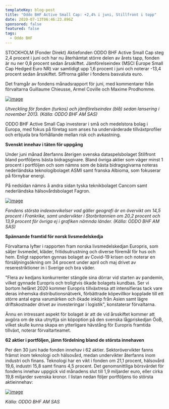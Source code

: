 ```yaml
---
templateKey: blog-post
title: "Oddo BHF Active Small Cap: +2,4% i juni, Stillfront i topp"
date: 2020-07-13T06:46:23.896Z
sponsored: false
featured: false
tags:
  - Oddo BHF
---
```

STOCKHOLM (Fonder Direkt) Aktiefonden ODDO BHF Active Small Cap steg 2,4 procent i juni och har nu återhämtat större delen av årets tapp, fonden är nu ner 0,8 procent sedan årsskiftet. Jämförelseindex (MSCI Europe Small Cap Hedged Euro NR) var samtidigt upp 1,6 procent i juni och noterar -13,4 procent sedan årsskiftet. Siffrorna gäller i fondens basvaluta euro.

Det framgår av fondens månadsrapport för juni, med kommentarer från förvaltarna Guillaume Chieusse, Armel Coville och Maxime Prodhomme.

[![image](https://i.direkt.se/200713/586623101.png)](https://i.direkt.se/200713/586623101.png)

*Utveckling för fonden (turkos) och jämförelseindex (blå) sedan lansering i november 2013. (Källa: ODDO BHF AM SAS)*

ODDO BHF Active Small Cap investerar i små och medelstora bolag i Europa, med fokus på företag som anses ha undervärderade tillväxtprofiler och erbjuda bra förhållande mellan risk och avkastning.

**Svenskt innehav i täten för uppgång**

Under juni månad återfanns återigen svenska dataspelsbolaget Stillfront bland portföljens bästa bidragsgivare. Bland övriga aktier som väger minst 1 procent i portföljen och som nämns som de bästa bidragsgivarna noteras nederländska teknologibolaget ASMI samt franska Albioma, som fokuserar på förnybar energi.

På nedsidan nämns å andra sidan tyska teknikbolaget Cancom samt nederländska hälsovårdsbolaget Fagron.

[![image](https://i.direkt.se/200713/586623102.png)](https://i.direkt.se/200713/586623102.png)

*Fondens största indexavvikelser vad gäller geografi är en övervikt om 14,5 procent i Frankrike, samt undervikter i Storbritannien om 20,2 procent och 13,9 procent för övriga ej i grafiken nämnda länder. (Källa: ODDO BHF AM SAS)*

**Spännande framtid för norsk livsmedelskedja**

Förvaltarna lyfter i rapporten fram norska livsmedelskedjan Europris, som säljer livsmedel, kläder, fritidsutrustning och diverse föremål för hus och hem. Enligt rapporten gynnas bolaget av Covid-19 krisen och noterar en försäljningsökning om 34 procent under april och maj drivet av reserestriktioner in i Sverige och bra väder.

"Flera av kedjans konkurrenter stängde sina dörrar vid starten av pandemin, vilket gynnade Europris och troligtvis ökade bolagets kundbas. Ser vi bortom helåret 2020 kommer Europris tillväxtresa att intensifieras tack vare deras inhemska distributionsnätverk, förbättrade köpevillkor kopplade till ett större antal egna varumärken och ökade inköp från Asien samt lägre driftskostnader drivet av investeringar i logistik", konstaterar förvaltarna.

Ännu en intressant aspekt för bolaget är att de vid årsskiftet kommer att avgöra om de ska utnyttja sin köpoption på den svenska lågpriskedjan ÖoB, vilket skulle kunna skapa en ytterligare hävstång för Europris framtida tillväxt, noterar förvaltarteamet.

**62 aktier i portföljen, jämn fördelning bland de största innehaven**

Per den 30 juni hade fonden innehav i 62 aktier. Sektorövervikter fanns främst inom teknologi och hälsovård, medan undervikter återfanns inom industri och finans. Teknologi har en vikt i fonden om 21,1 procent, hälsovård 19,6, industri 15,8 samt finans 4,5 procent. Det genomsnittliga börsvärdet för fondens innehav uppgick vid månadens slut till 1,9 miljarder euro, eller cirka 19,8 miljarder svenska kronor. I listan nedan följer portföljens tio största aktieinnehav:

[![image](https://i.direkt.se/200713/586623103.png)](https://i.direkt.se/200713/586623103.png)

*Källa: ODDO BHF AM SAS*